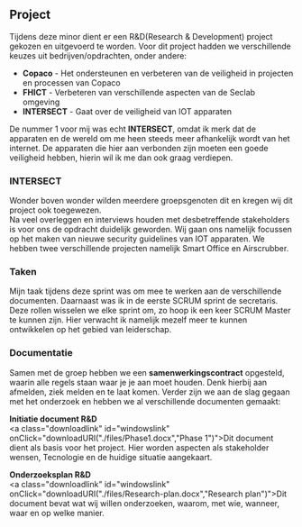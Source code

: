 ## Project
Tijdens deze minor dient er een R&D(Research & Development) project gekozen en uitgevoerd te worden. Voor dit project
hadden we verschillende keuzes uit bedrijven/opdrachten, onder andere:
- **Copaco** - Het ondersteunen en verbeteren van de veiligheid in projecten en processen van Copaco
- **FHICT** - Verbeteren van verschillende aspecten van de Seclab omgeving
- **INTERSECT** - Gaat over de veiligheid van IOT apparaten

De nummer 1 voor mij was echt **INTERSECT**, omdat ik merk dat de apparaten en de wereld om me heen steeds meer afhankelijk wordt van het internet.
De apparaten die hier aan verbonden zijn moeten een goede veiligheid hebben, hierin wil ik me dan ook graag verdiepen.

### INTERSECT
Wonder boven wonder wilden meerdere groepsgenoten dit en kregen wij dit project ook toegewezen. <br/> 
Na veel overleggen en interviews houden met desbetreffende stakeholders is voor ons de opdracht duidelijk geworden. 
Wij gaan ons namelijk focussen op het maken van nieuwe security guidelines van IOT apparaten. We hebben twee verschillende projecten namelijk Smart Office en Airscrubber.

### Taken
Mijn taak tijdens deze sprint was om mee te werken aan de verschillende documenten. Daarnaast was ik in de eerste SCRUM sprint de secretaris. Deze rollen wisselen we elke sprint om, zo hoop ik een keer SCRUM Master te kunnen zijn. 
Hier verwacht ik namelijk mezelf meer te kunnen ontwikkelen op het gebied van leiderschap.

### Documentatie
Samen met de groep hebben we een **samenwerkingscontract** opgesteld, waarin alle regels staan waar je je aan moet houden.
Denk hierbij aan afmelden, ziek melden en te laat komen. Verder zijn we aan de slag gegaan met het onderzoek en hebben we al verschillende documenten gemaakt: <br/>

**Initiatie document R&D**<br/>
<a class="downloadlink" id="windowslink" onClick="downloadURI("./files/Phase1.docx","Phase 1")">Dit</a> document dient als basis voor het project. Hier worden aspecten als stakeholder wensen, Tecnologie en de huidige situatie aangekaart.

**Onderzoeksplan R&D**<br/>
<a class="downloadlink" id="windowslink" onClick="downloadURI("./files/Research-plan.docx","Research plan")">Dit</a> document bevat wat wij willen onderzoeken, waarom, met wie, wanneer, waar en op welke manier.

